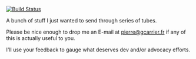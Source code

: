 [![Build Status](https://travis-ci.org/pcarrier/stuff.png?branch=master)](https://travis-ci.org/pcarrier/stuff)

A bunch of stuff I just wanted to send through series of tubes.

Please be nice enough to drop me an E-mail at pierre@gcarrier.fr if any of this is actually useful to you.

I'll use your feedback to gauge what deserves dev and/or advocacy efforts.
